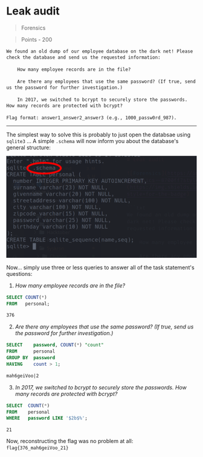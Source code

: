 # Leak audit

>Forensics

>Points - 200

```
We found an old dump of our employee database on the dark net! Please check the database and send us the requested information:

    How many employee records are in the file?

    Are there any employees that use the same password? (If true, send us the password for further investigation.)

    In 2017, we switched to bcrypt to securely store the passwords. How many records are protected with bcrypt?

Flag format: answer1_answer2_answer3 (e.g., 1000_passw0rd_987).
```

---

The simplest way to solve this is probably to just open the databsae using `sqlite3` ... A simple `.schema` will now inform you about the database's general structure:

![schema](./schema.png)

Now... simply use three or less queries to answer all of the task statement's questions:

1. _How many employee records are in the file?_

```sql
SELECT COUNT(*)
FROM   personal;
```

```txt
376
```

2. _Are there any employees that use the same password? (If true, send us the password for further investigation.)_

```sql
SELECT    password, COUNT(*) "count"
FROM      personal
GROUP BY  password
HAVING    count > 1;
```

```txt
mah6geiVoo|2
```

3. _In 2017, we switched to bcrypt to securely store the passwords. How many records are protected with bcrypt?_

```sql
SELECT  COUNT(*) 
FROM    personal 
WHERE   password LIKE '$2b$%';
```

```
21
```

Now, reconstructing the flag was no problem at all: `flag{376_mah6geiVoo_21}`
